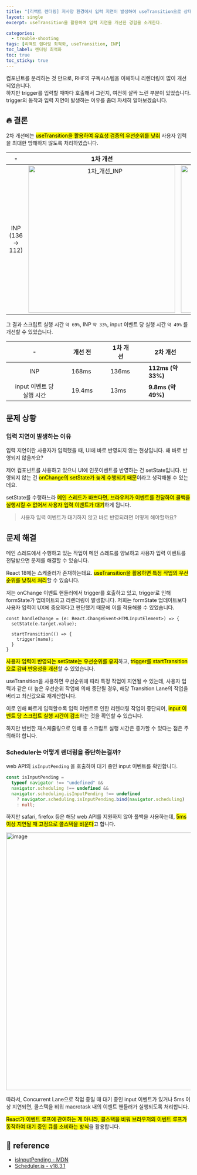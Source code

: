 ```yaml
---
title: "[리액트 렌더링] 저사양 환경에서 입력 지연이 발생하여 useTransition으로 상태 업데이트 우선순위를 조정하여 INP 17%개선"
layout: single
excerpt: useTransition을 활용하여 입력 지연을 개선한 경험을 소개한다.

categories:
  - trouble-shooting
tags: [리액트 렌더링 최적화, useTransition, INP]
toc_label: 렌더링 최적화
toc: true
toc_sticky: true
---
```


<div class="red-box">
  <div>컴포넌트를 분리하는 것 만으로, RHF의 구독시스템을 이해하니 리렌더링이 많이 개선되었습니다.</div>
  <div>하지만 trigger를 입력할 때마다 호출해서 그런지, 여전히 살짝 느린 부분이 있었습니다.</div>
  <div>trigger의 동작과 입력 지연이 발생하는 이유를 좀더 자세히 알아보겠습니다.</div>
</div>

## 🔥 결론

2차 개선에는 <mark class="mark">useTransition을 활용하여 유효성 검증의 우선순위를 낮춰</mark> 사용자 입력을 최대한 방해하지 않도록 처리하였습니다.

|          -           |                                                             1차 개선                                                             |                                                           2차 개선                                                           |
| :------------------: | :------------------------------------------------------------------------------------------------------------------------------: | :--------------------------------------------------------------------------------------------------------------------------: |
| INP<br/>(136 -> 112) | <img width="400" alt="1차_개선_INP" src="https://github.com/user-attachments/assets/09094a16-c981-47f4-92ae-c17cbfad68e8" /> | <img width="400" alt="2차_개선_INP" src="https://github.com/user-attachments/assets/95d40169-f3c6-4c8d-b92e-0f0cfb1f9834" /> |

그 결과 스크립트 실행 시간 `약 69%`, INP `약 33%`, input 이벤트 당 실행 시간 `약 49%` 를 개선할 수 있었습니다.

|     |             -             |     |     | 개선 전 |     |     | 1차 개선 |     |     | 2차 개선           |     |
| :-: | :-----------------------: | :-: | :-: | ------- | --- | --- | -------- | --- | --- | ------------------ | --- |
|     |            INP            |     |     | 168ms   |     |     | 136ms    |     |     | **112ms (약 33%)** |     |
|     | input 이벤트 당 실행 시간 |     |     | 19.4ms  |     |     | 13ms     |     |     | **9.8ms (약 49%)** |     |

## 문제 상황

### 입력 지연이 발생하는 이유

입력 지연이란 사용자가 입력했을 때, UI에 바로 반영되지 않는 현상입니다. 왜 바로 반영되지 않을까요?

제어 컴포넌트를 사용하고 있으니 UI에 인풋이벤트를 반영하는 건 setState입니다. 반영되지 않는 건 <mark class="mark">onChange의 setState가 늦게 수행되기 때문</mark>이라고 생각해볼 수 있는데요.

setState를 수행하느라 <mark class="mark">메인 스레드가 바쁘다면, 브라우저가 이벤트를 전달하여 콜백을 실행시킬 수 없어서 사용자 입력 이벤트가 대기</mark>하게 됩니다.

> 사용자 입력 이벤트가 대기하지 않고 바로 반영되려면 어떻게 해야할까요?

## 문제 해결

메인 스레드에서 수행하고 있는 작업이 메인 스레드를 양보하고 사용자 입력 이벤트를 전달받으면 문제를 해결할 수 있습니다.

React 18에는 스케줄러가 존재하는데요. <mark class="mark">useTransition을 활용하면 특정 작업의 우선순위를 낮춰서 처리</mark>할 수 있습니다.

저는 onChange 이벤트 핸들러에서 trigger를 호출하고 있고, trigger로 인해 formState가 업데이트되고 리렌더링이 발생합니다. 저희는 formState 업데이트보다 사용자 입력이 UX에 중요하다고 판단했기 때문에 이를 적용해볼 수 있었습니다.

```tsx
const handleChange = (e: React.ChangeEvent<HTMLInputElement>) => {
  setState(e.target.value);

  startTransition(() => {
    trigger(name);
  }
}
```

<mark class="mark">사용자 입력이 반영되는 setState는 우선순위를 유지</mark>하고, <mark class="mark">trigger를 startTransition으로 감싸 반응성을 개선</mark>할 수 있었습니다.

useTransition을 사용하면 우선순위에 따라 특정 작업이 지연될 수 있는데, 사용자 입력과 같은 더 높은 우선순위 작업에 의해 중단될 경우, 해당 Transition Lane의 작업을 버리고 최신값으로 재계산합니다.

이로 인해 빠르게 입력할수록 입력 이벤트로 인한 리렌더링 작업이 중단되어, <mark class="mark">input 이벤트 당 스크립트 실행 시간이 감소</mark>하는 것을 확인할 수 있습니다.

하지만 빈번한 재스케줄링으로 인해 총 스크립트 실행 시간은 증가할 수 있다는 점은 주의해야 합니다.

### Scheduler는 어떻게 렌더링을 중단하는걸까?

web API의 `isInputPending` 을 호출하여 대기 중인 input 이벤트를 확인합니다.

```ts
const isInputPending =
  typeof navigator !== "undefined" &&
  navigator.scheduling !== undefined &&
  navigator.scheduling.isInputPending !== undefined
    ? navigator.scheduling.isInputPending.bind(navigator.scheduling)
    : null;
```

하지만 safari, firefox 등은 해당 web API를 지원하지 않아 폴백을 사용하는데, <mark class="mark">5ms 이상 지연될 때 고정으로 콜스택을 비운다</mark>고 합니다.

<img width="700" alt="image" src="https://github.com/user-attachments/assets/34f7a7ca-c0bb-4800-9c17-8565a6277c1b" />

따라서, Concurrent Lane으로 작업 중일 때 대기 중인 input 이벤트가 있거나 5ms 이상 지연되면, 콜스택을 비워 macrotask 내의 이벤트 핸들러가 실행되도록 처리합니다.

<mark class="mark">React가 이벤트 루프에 관여하는 게 아니라, 콜스택을 비워 브라우저의 이벤트 루프가 동작하여 대기 중인 큐를 소비하는 방식</mark>을 활용합니다.

## 📘 reference

- [isInputPending - MDN](https://developer.mozilla.org/en-US/docs/Web/API/Scheduling/isInputPending)
- [Scheduler.js - v18.3.1](https://github.com/facebook/react/blob/f1338f8080abd1386454a10bbf93d67bfe37ce85/packages/scheduler/src/forks/Scheduler.js#L97)

